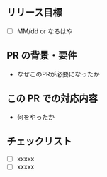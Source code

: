 ## リリース目標

- [ ] MM/dd or なるはや

## PR の背景・要件

- なぜこのPRが必要になったか

## この PR での対応内容

- 何をやったか

## チェックリスト

- [ ] xxxxx
- [ ] xxxxx

